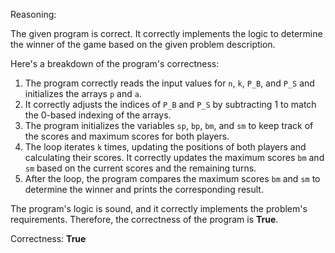 Reasoning:

The given program is correct. It correctly implements the logic to determine the winner of the game based on the given problem description.

Here's a breakdown of the program's correctness:

1.  The program correctly reads the input values for `n`, `k`, `P_B`, and `P_S` and initializes the arrays `p` and `a`.
2.  It correctly adjusts the indices of `P_B` and `P_S` by subtracting 1 to match the 0-based indexing of the arrays.
3.  The program initializes the variables `sp`, `bp`, `bm`, and `sm` to keep track of the scores and maximum scores for both players.
4.  The loop iterates `k` times, updating the positions of both players and calculating their scores. It correctly updates the maximum scores `bm` and `sm` based on the current scores and the remaining turns.
5.  After the loop, the program compares the maximum scores `bm` and `sm` to determine the winner and prints the corresponding result.

The program's logic is sound, and it correctly implements the problem's requirements. Therefore, the correctness of the program is **True**.

Correctness: **True**